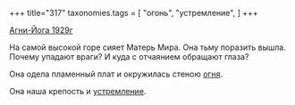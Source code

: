 +++
title="317"
taxonomies.tags = [
 "огонь",
 "устремление",
]
+++

[Агни-Йога 1929г](/agni/1929)

На самой высокой горе сияет Матерь Мира. Она тьму поразить вышла. Почему упадают враги? И куда с отчаянием обращают глаза?   

Она одела пламенный плат и окружилась стеною [огня](/tags/огонь).   

Она наша крепость и [устремление](/tags/устремление).